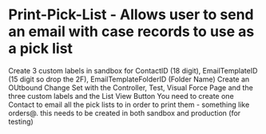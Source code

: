 # Print-Pick-List - Allows user to send an email with case records to use as a pick list 
Create 3 custom labels in sandbox for ContactID (18 digit), EmailTemplateID (15 digit so drop the 2F), EmailTemplateFolderID (Folder Name)
Create an OUtbound Change Set with the Controller, Test, Visual Force Page and the three custom labels and the List View Button
You need to create one Contact to email all the pick lists to in order to print them - something like orders@. this needs to be created in both sandbox and production (for testing)
